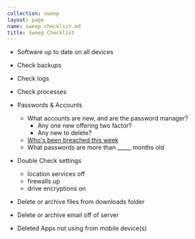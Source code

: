 ```yaml
---
collection: sweep
layout: page
name: sweep_checklist.md
title: Sweep Checklist
---
```


* Software up to date on all devices
* Check backups
* Check logs
* Check processes
* Passwords & Accounts
  * What accounts are new, and are the password manager?
    * Any one new offering two factor?
    * Any new to delete?
  * [Who's been breached this week](https://haveibeenpwned.com/)
  * What passwords are more than _____ months old

* Double Check settings
  * location services off
  * firewalls up
  * drive encryptions on
* Delete or archive files from downloads folder
* Delete or archive email off of server
* Deleted Apps not using from mobile device(s)
